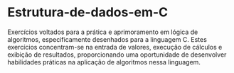 # Estrutura-de-dados-em-C
Exercícios voltados para a prática e aprimoramento em lógica de algoritmos, especificamente desenhados para a linguagem C. 
Estes exercícios concentram-se na entrada de valores, execução de cálculos e exibição de resultados, proporcionando uma oportunidade de desenvolver habilidades práticas na aplicação de algoritmos nessa linguagem.
